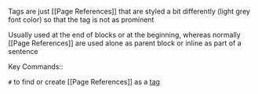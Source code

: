 Tags are just [[Page References]] that are styled a bit differently (light grey font color) so that the tag is not as prominent

Usually used at the end of blocks or at the beginning, whereas normally [[Page References]] are used alone as parent block or inline as part of a sentence

Key Commands::

`#` to find or create [[Page References]] as a [tag]([[Tags]])

